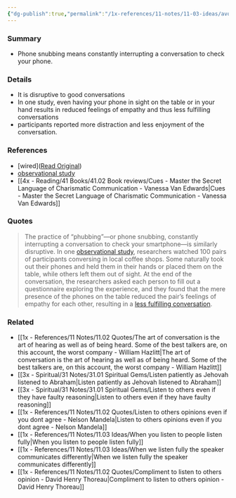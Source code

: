 ```yaml
---
{"dg-publish":true,"permalink":"/1x-references/11-notes/11-03-ideas/avoid-phubbing-phone-snubbing-to-have-better-conversations/","title":"Avoid phubbing - phone snubbing to have better conversations","created":"2024-07-23T19:26:47.924+03:00","updated":"2024-08-25T10:35:41.508+03:00"}
---
```



### Summary
- Phone snubbing means constantly interrupting a conversation to check your phone.

### Details
- It is disruptive to good conversations
- In one study, even having your phone in sight on the table or in your hand results in reduced feelings of empathy and thus less fulfilling conversations
- participants reported more distraction and less enjoyment of the conversation.

### References
- [wired]([Read Original](https://www.wired.com/story/the-science-of-having-a-great-conversation-research-social-connection/?category=fascinating_stories&position=4&scheduled_corpus_item_id=73458899-9c01-4b9f-871f-1acc17eecdef&sponsored=0&url=https%3A%2F%2Fwww.wired.com%2Fstory%2Fthe-science-of-having-a-great-conversation-research-social-connection%2F))
- [observational study](https://journals.sagepub.com/doi/10.1177/0013916514539755)
- [[4x - Reading/41 Books/41.02 Book reviews/Cues - Master the Secret Language of Charismatic Communication - Vanessa Van Edwards\|Cues - Master the Secret Language of Charismatic Communication - Vanessa Van Edwards]]
### Quotes
> The practice of “phubbing”—or phone snubbing, constantly interrupting a conversation to check your smartphone—is similarly disruptive. In one [observational study](https://journals.sagepub.com/doi/10.1177/0013916514539755), researchers watched 100 pairs of participants conversing in local coffee shops. Some naturally took out their phones and held them in their hands or placed them on the table, while others left them out of sight. At the end of the conversation, the researchers asked each person to fill out a questionnaire exploring the experience, and they found that the mere presence of the phones on the table reduced the pair’s feelings of empathy for each other, resulting in a [less fulfilling conversation](https://www.sciencedirect.com/science/article/abs/pii/S0022103117301737). 

### Related
- [[1x - References/11 Notes/11.02 Quotes/The art of conversation is the art of hearing as well as of being heard. Some of the best talkers are, on this account, the worst company - William Hazlitt\|The art of conversation is the art of hearing as well as of being heard. Some of the best talkers are, on this account, the worst company - William Hazlitt]]
- [[3x - Spiritual/31 Notes/31.01 Spiritual Gems/Listen patiently as Jehovah listened to Abraham\|Listen patiently as Jehovah listened to Abraham]]
- [[3x - Spiritual/31 Notes/31.01 Spiritual Gems/Listen to others even if they have faulty reasoning\|Listen to others even if they have faulty reasoning]]
- [[1x - References/11 Notes/11.02 Quotes/Listen to others opinions even if you dont agree - Nelson Mandela\|Listen to others opinions even if you dont agree - Nelson Mandela]]
- [[1x - References/11 Notes/11.03 Ideas/When you listen to people listen fully\|When you listen to people listen fully]]
- [[1x - References/11 Notes/11.03 Ideas/When we listen fully the speaker communicates differently\|When we listen fully the speaker communicates differently]]
- [[1x - References/11 Notes/11.02 Quotes/Compliment to listen to others opinion - David Henry Thoreau\|Compliment to listen to others opinion - David Henry Thoreau]]